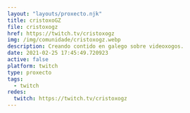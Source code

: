 ```yaml
---
layout: "layouts/proxecto.njk"
title: cristoxoGZ
file: cristoxogz
href: https://twitch.tv/cristoxogz
img: /img/comunidade/cristoxogz.webp
description: Creando contido en galego sobre videoxogos.
date: 2021-02-25 17:45:49.720923
active: false
platform: twitch
type: proxecto
tags:
  - twitch
redes:
  twitch: https://twitch.tv/cristoxogz
---
```

